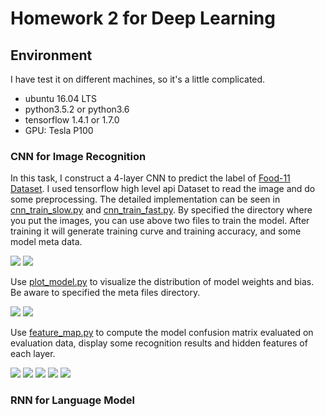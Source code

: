# Homework 2 for Deep Learning

## Environment

I have test it on different machines, so it's a little complicated.
* ubuntu 16.04 LTS
* python3.5.2 or python3.6
* tensorflow 1.4.1 or 1.7.0
* GPU: Tesla P100

### CNN for Image Recognition

In this task, I construct a 4-layer CNN to predict the label of [Food-11 Dataset](https://mmspg.epfl.ch/food-image-datasets).
I used tensorflow high level api Dataset to read the image and do some preprocessing.
The detailed implementation can be seen in [cnn_train_slow.py](cnn_train_slow.py) and [cnn_train_fast.py](cnn_train_fast.py).
By specified the directory where you put the images, you can use above two files to train the model.
After training it will generate training curve and training accuracy, and some model meta data.

![](images/model2_curve.png)
![](images/model2_acc.png)

Use [plot_model.py](plot_model.py) to visualize the distribution of model weights and bias.
Be aware to specified the meta files directory.

![](images/conv_weights.png)
![](images/conv_bias.png)

Use [feature_map.py](feature_map.py) to compute the model confusion matrix evaluated on evaluation data, 
display some recognition results and hidden features of each layer.

![](images/confusion%20matrix.png)
![](images/correct1.png)
![](images/correct1_conv1.png)
![](images/false1.png)
![](images/false1_conv1.png)

### RNN for Language Model



